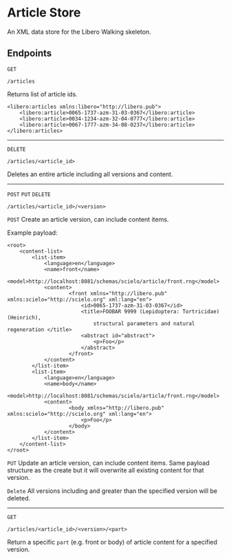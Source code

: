 # Article Store

An XML data store for the Libero Walking skeleton.

## Endpoints
`GET`

`/articles`

Returns list of article ids.

```{xml}
<libero:articles xmlns:libero="http://libero.pub">
    <libero:article>0065-1737-azm-31-03-0367</libero:article>
    <libero:article>0034-1234-azm-32-04-0777</libero:article>
    <libero:article>0067-1777-azm-34-08-0237</libero:article>
</libero:articles>
```

---------------------

`DELETE`

`/articles/<article_id>`

Deletes an entire article including all versions and content.

---------------------

`POST` `PUT` `DELETE`

`/articles/<article_id>/<version>`

`POST` Create an article version, can include content items.

Example payload:

```{xml}
<root>
    <content-list>
        <list-item>
            <language>en</language>
            <name>front</name>
            <model>http://localhost:8081/schemas/scielo/article/front.rng</model>
            <content>
                    <front xmlns="http://libero.pub" xmlns:scielo="http://scielo.org" xml:lang="en">
                        <id>0065-1737-azm-31-03-0367</id>
                        <title>FOOBAR 9999 (Lepidoptera: Tortricidae) (Heinrich),
                            structural parameters and natural regeneration </title>
                        <abstract id="abstract">
                            <p>Foo</p>
                        </abstract>
                    </front>
            </content>
        </list-item>
        <list-item>
            <language>en</language>
            <name>body</name>
            <model>http://localhost:8081/schemas/scielo/article/front.rng</model>
            <content>
                    <body xmlns="http://libero.pub" xmlns:scielo="http://scielo.org" xml:lang="en">
                        <p>Foo</p>
                    </body>
            </content>
        </list-item>
    </content-list>
</root>
```

`PUT` Update an article version, can include content items. Same payload
structure as the create but it will overwrite all existing content for
that version.

`Delete` All versions including and greater than the specified version will be deleted.

---------------------
`GET`

`/articles/<article_id>/<version>/<part>`

Return a specific `part` (e.g. front or body) of article content for a specified version.




